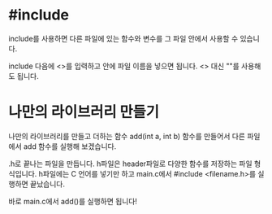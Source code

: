 # \#include
include를 사용하면 다른 파일에 있는 함수와 변수를 그 파일 안에서 사용할 수 있습니다.

include 다음에 <>를 입력하고 안에 파일 이름을 넣으면 됩니다. <> 대신 ""를 사용해도 됩니다.

# 나만의 라이브러리 만들기
나만의 라이브러리를 만들고 더하는 함수 add(int a, int b) 함수를 만들어서 다른 파일에서 add 함수를 실행해 보겠습니다.

.h로 끝나는 파일을 만듭니다. h파일은 header파일로 다양한 함수를 저장하는 파일 형식입니다. h파일에는 C 언어를 넣기만 하고 main.c에서 #include &lt;filename.h>를 실행하면 끝났습니다.

바로 main.c에서 add()를 실행하면 됩니다!
